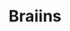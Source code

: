 ---
title: Braiins
logo: /assets/images/c8.png
description: Braiins creates bitcoin mining tools that includes hardware and software. The company also oprates an industry leading bitcoin mining pool called Slush Pool.
sites:
- link: https://braiins.com/
  icon: link-45deg.svg
- link: https://twitter.com/braiins_systems
  icon: twitter.svg
---